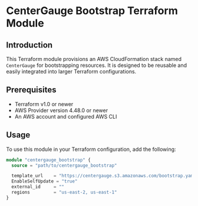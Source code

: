 # CenterGauge Bootstrap Terraform Module

## Introduction

This Terraform module provisions an AWS CloudFormation stack named `CenterGauge` for bootstrapping resources. It is designed to be reusable and easily integrated into larger Terraform configurations.

## Prerequisites

- Terraform v1.0 or newer
- AWS Provider version 4.48.0 or newer
- An AWS account and configured AWS CLI

## Usage

To use this module in your Terraform configuration, add the following:

```terraform
module "centergauge_bootstrap" {
  source = "path/to/centergauge_bootstrap"

  template_url    = "https://centergauge.s3.amazonaws.com/bootstrap.yaml"
  EnableSelfUpdate = "true"
  external_id     = ""
  regions         = "us-east-2, us-east-1"
}
